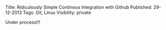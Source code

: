Title: Ridiculously Simple Continous Integration with Github
Published: 29-12-2013
Tags: Git, Linux
Visibility: private

Under process!!!

